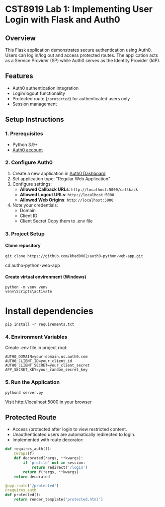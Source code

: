 # CST8919 Lab 1: Implementing User Login with Flask and Auth0

## Overview
This Flask application demonstrates secure authentication using Auth0. Users can log in/log out and access protected routes. The application acts as a Service Provider (SP) while Auth0 serves as the Identity Provider (IdP).

## Features
- Auth0 authentication integration
- Login/logout functionality
- Protected route (`/protected`) for authenticated users only
- Session management

## Setup Instructions

### 1. Prerequisites
- Python 3.9+
- [Auth0 account](https://auth0.com/signup)

### 2. Configure Auth0
1. Create a new application in [Auth0 Dashboard](https://manage.auth0.com/)
2. Set application type: "Regular Web Application"
3. Configure settings:
   - **Allowed Callback URLs**: `http://localhost:5000/callback`
   - **Allowed Logout URLs**: `http://localhost:5000`
   - **Allowed Web Origins**: `http://localhost:5000`
4. Note your credentials:
   - Domain 
   - Client ID
   - Client Secret
     Copy them to .env file

### 3. Project Setup

#### Clone repository
```
git clone https://github.com/khad0062/auth0-python-web-app.git
```
cd autho-python-web-app

#### Create virtual environment (Windows)
```
python -m venv venv
venv\Scripts\activate
```

# Install dependencies
```
pip install -r requirements.txt
```

### 4. Environment Variables
Create .env file in project root:
```
AUTH0_DOMAIN=your-domain.us.auth0.com
AUTH0_CLIENT_ID=your_client_id
AUTH0_CLIENT_SECRET=your_client_secret
APP_SECRET_KEY=your_random_secret_key
```

### 5. Run the Application
```
python3 server.py
``` 
Visit http://localhost:5000 in your browser


## Protected Route
- Access /protected after login to view restricted content.
- Unauthenticated users are automatically redirected to login.
- Implemented with route decorator:

```python
def requires_auth(f):
    @wraps(f)
    def decorated(*args, **kwargs):
        if 'profile' not in session:
            return redirect('/login')
        return f(*args, **kwargs)
    return decorated

@app.route('/protected')
@requires_auth
def protected():
    return render_template('protected.html')
```
